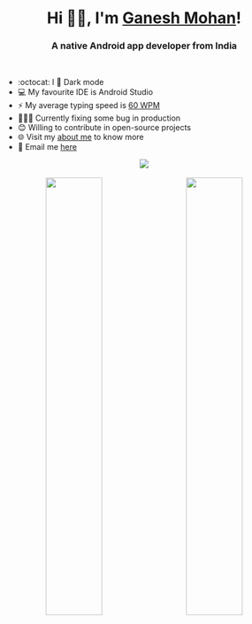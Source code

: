 <h1 align="center">Hi 👋🏻, I'm <a href="https://about.me/ganesh.mohan">Ganesh Mohan</a>!</h1>
<h3 align="center">A native Android app developer from India</h3>

<br/>

- :octocat: I :black_heart: Dark mode
- :computer: My favourite IDE is Android Studio
- :zap: My average typing speed is <a href="https://data.typeracer.com/pit/profile?user=ganesh2shiv">60 WPM</a>
- 👨🏽‍💻 Currently fixing some bug in production
- 😊 Willing to contribute in open-source projects
- 🌐 Visit my [about me](https://about.me/ganesh.mohan) to know more
- :email: Email me <a href="mailto: ganesh2shiv@gmail.com">here</a>

<p align="center">
<img src="https://komarev.com/ghpvc/?username=ganesh2shiv&style=for-the-badge">
<br/><br/>
<img style="width:45%" src="https://github-readme-stats.vercel.app/api?username=ganesh2shiv&count_private=true&show_icons=true"> &nbsp;&nbsp;&nbsp;&nbsp;&nbsp;&nbsp;<img style="width:45%" src="https://github-readme-streak-stats.herokuapp.com/?user=ganesh2shiv">
</p>
